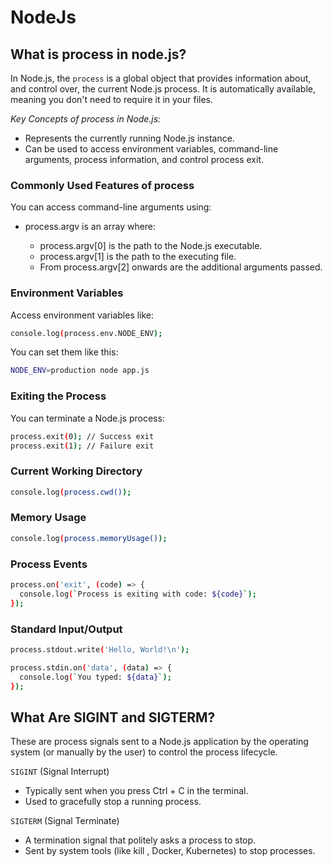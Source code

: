# NodeJs

## What is process in node.js?

In Node.js, the `process` is a global object that provides information about, and control over, the current Node.js process. It is automatically available, meaning you don't need to require it in your files.

*Key Concepts of process in Node.js:*
 - Represents the currently running Node.js instance.
 - Can be used to access environment variables, command-line arguments, process information, and control process exit.

### Commonly Used Features of process

You can access command-line arguments using:

- process.argv is an array where:

  - process.argv[0] is the path to the Node.js executable.
  - process.argv[1] is the path to the executing file.
  - From process.argv[2] onwards are the additional arguments passed.

### Environment Variables
Access environment variables like:
```bash
console.log(process.env.NODE_ENV);
```
You can set them like this:
```bash
NODE_ENV=production node app.js
```
### Exiting the Process
You can terminate a Node.js process:
```bash
process.exit(0); // Success exit
process.exit(1); // Failure exit
```
###  Current Working Directory
```bash
console.log(process.cwd());
```
### Memory Usage
```bash
console.log(process.memoryUsage());
```
### Process Events
```bash
process.on('exit', (code) => {
  console.log(`Process is exiting with code: ${code}`);
});
```
### Standard Input/Output
```bash
process.stdout.write('Hello, World!\n');

process.stdin.on('data', (data) => {
  console.log(`You typed: ${data}`);
});
```
## What Are SIGINT and SIGTERM?

These are process signals sent to a Node.js application by the operating system (or manually by the user) to control the process lifecycle.

`SIGINT` (Signal Interrupt)
- Typically sent when you press Ctrl + C in the terminal.
- Used to gracefully stop a running process.

`SIGTERM` (Signal Terminate)
- A termination signal that politely asks a process to stop.
- Sent by system tools (like kill <pid>, Docker, Kubernetes) to stop processes.
